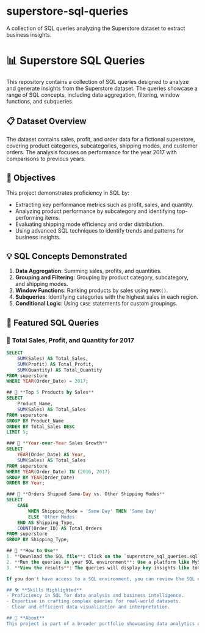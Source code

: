 # superstore-sql-queries
A collection of SQL queries analyzing the Superstore dataset to extract business insights.
# 📊 Superstore SQL Queries  

This repository contains a collection of SQL queries designed to analyze and generate insights from the Superstore dataset. The queries showcase a range of SQL concepts, including data aggregation, filtering, window functions, and subqueries.  

## 📋 **Dataset Overview**  
The dataset contains sales, profit, and order data for a fictional superstore, covering product categories, subcategories, shipping modes, and customer orders. The analysis focuses on performance for the year 2017 with comparisons to previous years.  

## 🎯 **Objectives**  
This project demonstrates proficiency in SQL by:  
- Extracting key performance metrics such as profit, sales, and quantity.  
- Analyzing product performance by subcategory and identifying top-performing items.  
- Evaluating shipping mode efficiency and order distribution.  
- Using advanced SQL techniques to identify trends and patterns for business insights.  

## 💡 **SQL Concepts Demonstrated**  
1. **Data Aggregation**: Summing sales, profits, and quantities.  
2. **Grouping and Filtering**: Grouping by product category, subcategory, and shipping modes.  
3. **Window Functions**: Ranking products by sales using `RANK()`.  
4. **Subqueries**: Identifying categories with the highest sales in each region.  
5. **Conditional Logic**: Using `CASE` statements for custom groupings.  

## 📂 **Featured SQL Queries**  
### 🔹 **Total Sales, Profit, and Quantity for 2017**  
```sql
SELECT 
    SUM(Sales) AS Total_Sales, 
    SUM(Profit) AS Total_Profit, 
    SUM(Quantity) AS Total_Quantity 
FROM superstore 
WHERE YEAR(Order_Date) = 2017;

## 🔹 **Top 5 Products by Sales**
SELECT 
    Product_Name, 
    SUM(Sales) AS Total_Sales 
FROM superstore 
GROUP BY Product_Name 
ORDER BY Total_Sales DESC 
LIMIT 5;

### 🔹 **Year-over-Year Sales Growth**
SELECT 
    YEAR(Order_Date) AS Year, 
    SUM(Sales) AS Total_Sales 
FROM superstore 
WHERE YEAR(Order_Date) IN (2016, 2017) 
GROUP BY YEAR(Order_Date) 
ORDER BY Year;

### 🔹 **Orders Shipped Same-Day vs. Other Shipping Modes**
SELECT 
    CASE 
        WHEN Shipping_Mode = 'Same Day' THEN 'Same Day' 
        ELSE 'Other Modes' 
    END AS Shipping_Type, 
    COUNT(Order_ID) AS Total_Orders 
FROM superstore 
GROUP BY Shipping_Type;

## 🚀 **How to Use**  
1. **Download the SQL file**: Click on the `superstore_sql_queries.sql` file and select "Download."  
2. **Run the queries in your SQL environment**: Use a platform like MySQL, PostgreSQL, or SQL Server.  
3. **View the results**: The queries will display key insights like total sales, profit, and product performance for 2017.  

If you don't have access to a SQL environment, you can review the SQL queries directly in this repository.  

## 🛠️ **Skills Highlighted**  
- Proficiency in SQL for data analysis and business intelligence.  
- Expertise in crafting complex queries for real-world datasets.  
- Clear and efficient data visualization and interpretation.  

## 📢 **About**  
This project is part of a broader portfolio showcasing data analytics and visualization skills. The same dataset has been visualized in **[Tableau](https://public.tableau.com/views/SuperstoreSales_17321429271930/SuperstorePerformance?:language=en-US&:sid=&:redirect=auth&:display_count=n&:origin=viz_share_link)**, where key metrics and trends are highlighted in an interactive dashboard.  
